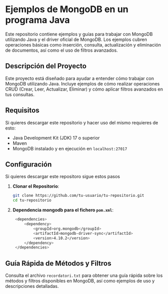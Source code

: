 # Ejemplos de MongoDB en un programa Java

Este repositorio contiene ejemplos y guías para trabajar con MongoDB utilizando Java y el driver oficial de MongoDB. Los ejemplos cubren operaciones básicas como inserción, consulta, actualización y eliminación de documentos, así como el uso de filtros avanzados.

## Descripción del Proyecto

Este proyecto está diseñado para ayudar a entender cómo trabajar con MongoDB utilizando Java. Incluye ejemplos de cómo realizar operaciones CRUD (Crear, Leer, Actualizar, Eliminar) y cómo aplicar filtros avanzados en tus consultas.

## Requisitos

Si quieres descargar este repositorio y hacer uso del mismo requieres de esto:

- Java Development Kit (JDK) 17 o superior
- Maven
- MongoDB instalado y en ejecución en `localhost:27017`

## Configuración
Si quieres descargar este repositoro sigue estos pasos

1. **Clonar el Repositorio**:
   ```sh
   git clone https://github.com/tu-usuario/tu-repositorio.git
   cd tu-repositorio

2. **Dependencia mongodb para el fichero `pom.xml`**:
   ```sh
    <dependencies>
        <dependency>
            <groupId>org.mongodb</groupId>
            <artifactId>mongodb-driver-sync</artifactId>
            <version>4.10.2</version>
        </dependency>
    </dependencies>

## Guía Rápida de Métodos y Filtros
Consulta el archivo `recordatori.txt` para obtener una guía rápida sobre los métodos y filtros disponibles en MongoDB, así como ejemplos de uso y descripciones detalladas.
